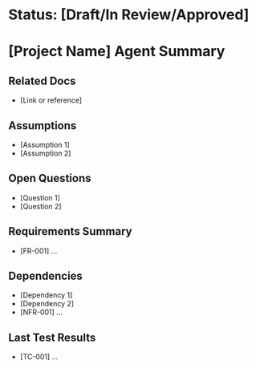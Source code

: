 
# Status: [Draft/In Review/Approved]

# [Project Name] Agent Summary

## Related Docs
- [Link or reference]

## Assumptions
- [Assumption 1]
- [Assumption 2]

## Open Questions
- [Question 1]
- [Question 2]

## Requirements Summary
- [FR-001] ...
## Dependencies
- [Dependency 1]
- [Dependency 2]
- [NFR-001] ...

## Last Test Results
- [TC-001] ...
